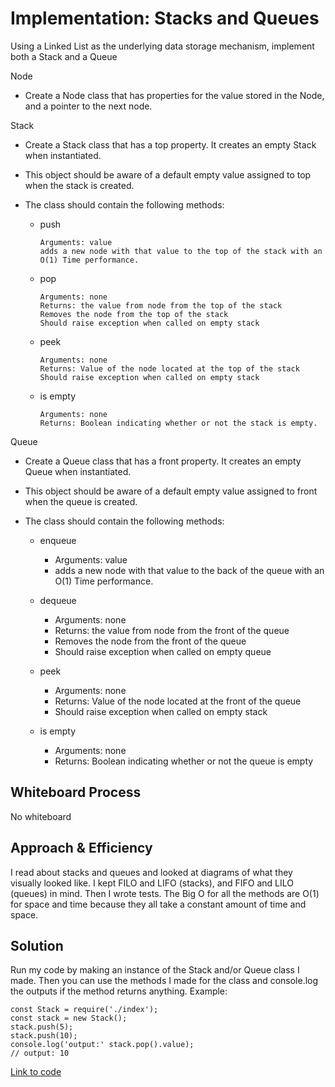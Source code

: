 # Implementation: Stacks and Queues

Using a Linked List as the underlying data storage mechanism, implement both a Stack and a Queue

Node

- Create a Node class that has properties for the value stored in the Node, and a pointer to the next node.

Stack

- Create a Stack class that has a top property. It creates an empty Stack when instantiated.
- This object should be aware of a default empty value assigned to top when the stack is created.
- The class should contain the following methods:

  - push

        Arguments: value
        adds a new node with that value to the top of the stack with an O(1) Time performance.

  - pop

        Arguments: none
        Returns: the value from node from the top of the stack
        Removes the node from the top of the stack
        Should raise exception when called on empty stack

  - peek

        Arguments: none
        Returns: Value of the node located at the top of the stack
        Should raise exception when called on empty stack

  - is empty

        Arguments: none
        Returns: Boolean indicating whether or not the stack is empty.

Queue

- Create a Queue class that has a front property. It creates an empty Queue when instantiated.
- This object should be aware of a default empty value assigned to front when the queue is created.
- The class should contain the following methods:

  - enqueue

    - Arguments: value
    - adds a new node with that value to the back of the queue with an O(1) Time performance.

  - dequeue

    - Arguments: none
    - Returns: the value from node from the front of the queue
    - Removes the node from the front of the queue
    - Should raise exception when called on empty queue

  - peek
    - Arguments: none
    - Returns: Value of the node located at the front of the queue
    - Should raise exception when called on empty stack

  - is empty
    - Arguments: none
    - Returns: Boolean indicating whether or not the queue is empty

## Whiteboard Process

No whiteboard

## Approach & Efficiency

I read about stacks and queues and looked at diagrams of what they visually looked like. I kept FILO and LIFO (stacks), and FIFO and LILO (queues) in mind. Then I wrote tests. The Big O for all the methods are O(1) for space and time because they all take a constant amount of time and space.

## Solution

Run my code by making an instance of the Stack and/or Queue class I made. Then you can use the methods I made for the class and console.log the outputs if the method returns anything. Example:

    const Stack = require('./index');
    const stack = new Stack();
    stack.push(5);
    stack.push(10);
    console.log('output:' stack.pop().value);
    // output: 10

[Link to code](index.js)

